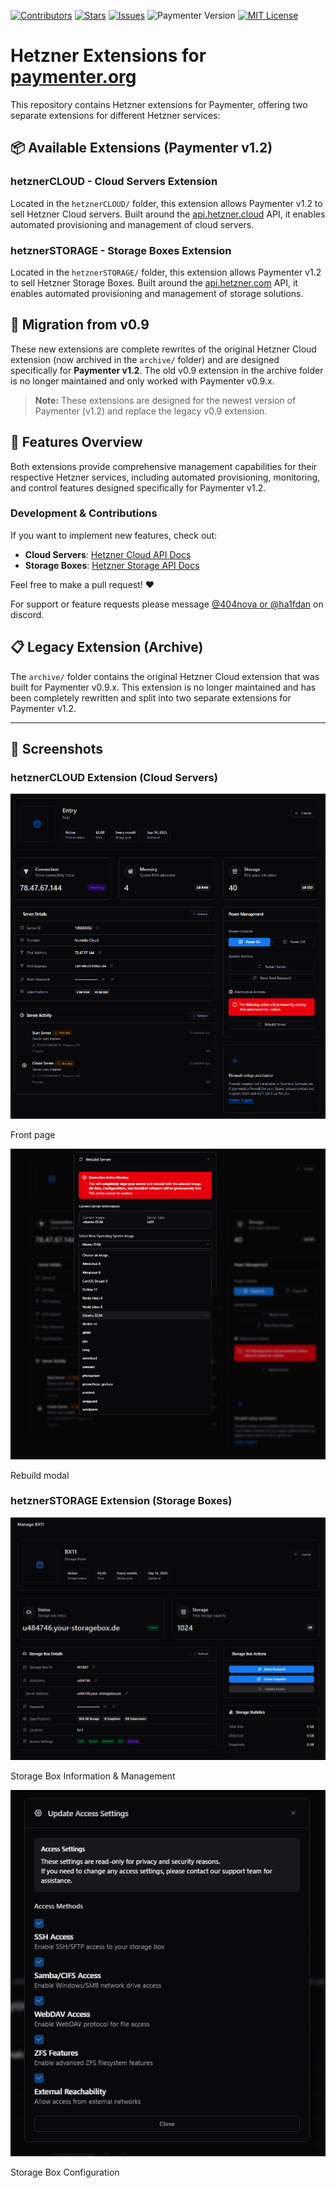 [![Contributors][contributors-shield]][contributors-url]
[![Stars][stars-shield]][stars-url]
[![Issues][issues-shield]][issues-url]
![Paymenter Version][version-shield]
[![MIT License][license-shield]][license-url]

# Hetzner Extensions for [paymenter.org](https://github.com/Paymenter/Paymenter)

This repository contains Hetzner extensions for Paymenter, offering two separate extensions for different Hetzner services:

## 📦 Available Extensions (Paymenter v1.2)

### **hetznerCLOUD** - Cloud Servers Extension
Located in the `hetznerCLOUD/` folder, this extension allows Paymenter v1.2 to sell Hetzner Cloud servers. Built around the [api.hetzner.cloud](https://api.hetzner.cloud) API, it enables automated provisioning and management of cloud servers.

### **hetznerSTORAGE** - Storage Boxes Extension  
Located in the `hetznerSTORAGE/` folder, this extension allows Paymenter v1.2 to sell Hetzner Storage Boxes. Built around the [api.hetzner.com](https://api.hetzner.com) API, it enables automated provisioning and management of storage solutions.

## 🔄 Migration from v0.9

These new extensions are complete rewrites of the original Hetzner Cloud extension (now archived in the `archive/` folder) and are designed specifically for **Paymenter v1.2**. The old v0.9 extension in the archive folder is no longer maintained and only worked with Paymenter v0.9.x.

> **Note:** These extensions are designed for the newest version of Paymenter (v1.2) and replace the legacy v0.9 extension.

## 🚀 Features Overview

Both extensions provide comprehensive management capabilities for their respective Hetzner services, including automated provisioning, monitoring, and control features designed specifically for Paymenter v1.2.

### Development & Contributions
If you want to implement new features, check out:
- **Cloud Servers**: [Hetzner Cloud API Docs](https://docs.hetzner.cloud/) 
- **Storage Boxes**: [Hetzner Storage API Docs](https://docs.hetzner.com/)

Feel free to make a pull request! ❤️

For support or feature requests please message [@404nova or @ha1fdan](https://discord.gg/7rytXKvxMt) on discord.

## 📋 Legacy Extension (Archive)

The `archive/` folder contains the original Hetzner Cloud extension that was built for Paymenter v0.9.x. This extension is no longer maintained and has been completely rewritten and split into two separate extensions for Paymenter v1.2.

---

## 📸 Screenshots

### hetznerCLOUD Extension (Cloud Servers)
![storageMainpage](archive/images/front-page.png)
<p>Front page</p>

![rebuildModalStorage](archive/images/rebuild-modal.png)
<p>Rebuild modal</p>

### hetznerSTORAGE Extension (Storage Boxes)
![storageMainPage](archive/images/storage-page.png)
<p>Storage Box Information & Management</p>

![accessStorage](archive/images/access-storage.png)
<p>Storage Box Configuration</p>

[contributors-shield]: https://img.shields.io/github/contributors/ha1fdan/HetznerCloudExtension.svg?style=for-the-badge
[contributors-url]: https://github.com/ha1fdan/HetznerCloudExtension/graphs/contributors
[stars-shield]: https://img.shields.io/github/stars/ha1fdan/HetznerCloudExtension.svg?style=for-the-badge
[version-shield]: https://img.shields.io/badge/Paymenter_version-v1.2-blue?style=for-the-badge

[stars-url]: https://github.com/ha1fdan/HetznerCloudExtension/stargazers
[issues-shield]: https://img.shields.io/github/issues/ha1fdan/HetznerCloudExtension.svg?style=for-the-badge
[issues-url]: https://github.com/ha1fdan/HetznerCloudExtension/issues
[license-shield]: https://img.shields.io/github/license/ha1fdan/HetznerCloudExtension.svg?style=for-the-badge
[license-url]: https://github.com/ha1fdan/HetznerCloudExtension/blob/master/LICENSE
